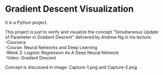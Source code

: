 # Gradient Descent Visualization
It is a Python project.  
  
This project is just to verify and visualize the concept "Simultaneous Update of Parameter in Gradient Descent" delivered by Andrew Ng in his lecture:  
-Coursera  
-Course: Neural Networks and Deep Learning  
-Week 2: Logistic Regression As A Deep Neural Network  
-Video: Gradient Descent  
  
Concept is discussed in image: Capture-1.png and Capture-2.png  